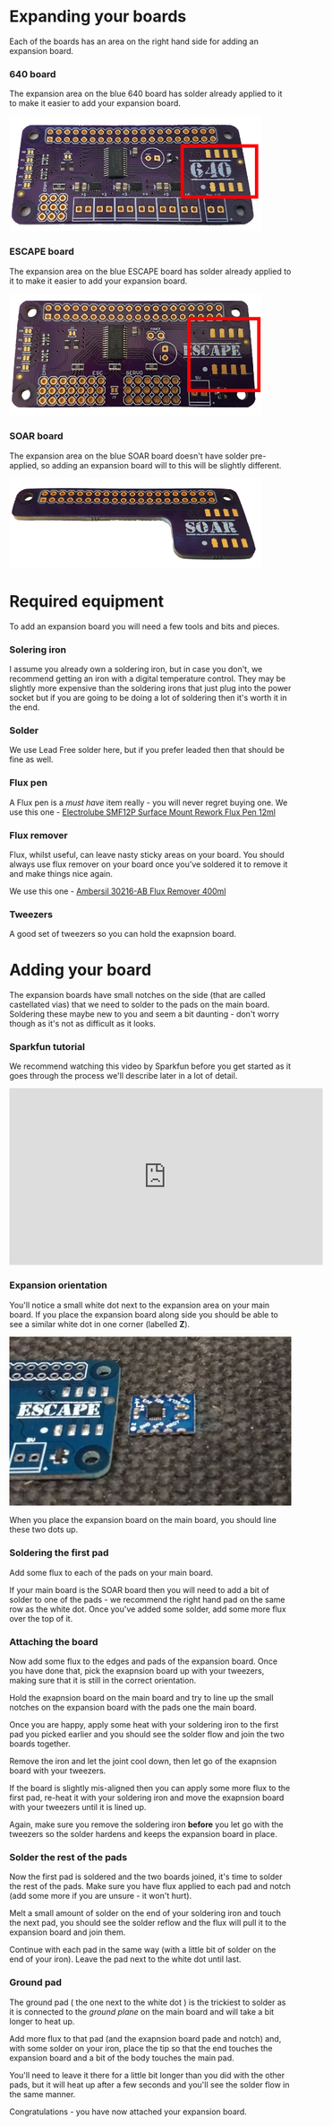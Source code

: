 # Expanding your boards

Each of the boards has an area on the right hand side for adding an expansion board.

### 640 board

The expansion area on the blue 640 board has solder already applied to it to make it easier to add your expansion board.

![640 Motors](/images/640-expansionarea.png)

### ESCAPE board

The expansion area on the blue ESCAPE board has solder already applied to it to make it easier to add your expansion board.

![ESCAPE Expansion](/images/escape-expansionarea.png)

### SOAR board

The expansion area on the blue SOAR board doesn't have solder pre-applied, so adding an expansion board will to this will be slightly different.

![soar](/images/soar-450.png)

# Required equipment

To add an expansion board you will need a few tools and bits and pieces.

### Solering iron

I assume you already own a soldering iron, but in case you don't, we recommend getting an iron with a digital temperature control. They may be slightly more expensive than the soldering irons that just plug into the power socket but if you are going to be doing a lot of soldering then it's worth it in the end.

### Solder

We use Lead Free solder here, but if you prefer leaded then that should be fine as well.

### Flux pen

A Flux pen is a *must have* item really - you will never regret buying one. We use this one - [Electrolube SMF12P Surface Mount Rework Flux Pen 12ml](https://www.rapidonline.com/electrolube-smf12p-surface-mount-rework-flux-pen-12ml-single-87-4426)

### Flux remover

Flux, whilst useful, can leave nasty sticky areas on your board. You should always use flux remover on your board once you've soldered it to remove it and make things nice again.

We use this one - [Ambersil 30216-AB Flux Remover 400ml](https://www.rapidonline.com/ambersil-30216-ab-flux-remover-400ml-87-7352)

### Tweezers

A good set of tweezers so you can hold the exapnsion board.

# Adding your board

The expansion boards have small notches on the side (that are called castellated vias) that we need to solder to the pads on the main board. Soldering these maybe new to you and seem a bit daunting - don't worry though as it's not as difficult as it looks.

### Sparkfun tutorial

We recommend watching this video by Sparkfun before you get started as it goes through the process we'll describe later in a lot of detail.

<iframe width="560" height="315" src="https://www.youtube.com/embed/rGvvwXrv310" frameborder="0" allowfullscreen></iframe>

### Expansion orientation

You'll notice a small white dot next to the expansion area on your main board. If you place the expansion board along side you should be able to see a similar white dot in one corner (labelled **Z**). 

![orientation](/images/expansionorientation.jpg)

When you place the expansion board on the main board, you should line these two dots up.

### Soldering the first pad

Add some flux to each of the pads on your main board. 

If your main board is the SOAR board then you will need to add a bit of solder to one of the pads - we recommend the right hand pad on the same row as the white dot. Once you've added some solder, add some more flux over the top of it.

### Attaching the board

Now add some flux to the edges and pads of the expansion board. Once you have done that, pick the exapnsion board up with your tweezers, making sure that it is still in the correct orientation.

Hold the exapnsion board on the main board and try to line up the small notches on the expansion board with the pads one the main board.

Once you are happy, apply some heat with your soldering iron to the first pad you picked earlier and you should see the solder flow and join the two boards together.

Remove the iron and let the joint cool down, then let go of the exapnsion board with your tweezers.

If the board is slightly mis-aligned then you can apply some more flux to the first pad, re-heat it with your soldering iron and move the exapnsion board with your tweezers until it is lined up.

Again, make sure you remove the soldering iron **before** you let go with the tweezers so the solder hardens and keeps the expansion board in place.

### Solder the rest of the pads

Now the first pad is soldered and the two boards joined, it's time to solder the rest of the pads. Make sure you have flux applied to each pad and notch (add some more if you are unsure - it won't hurt).

Melt a small amount of solder on the end of your soldering iron and touch the next pad, you should see the solder reflow and the flux will pull it to the expansion board and join them.

Continue with each pad in the same way (with a little bit of solder on the end of your iron). Leave the pad next to the white dot until last.

### Ground pad

The ground pad ( the one next to the white dot ) is the trickiest to solder as it is connected to the *ground plane* on the main board and will take a bit longer to heat up.

Add more flux to that pad (and the exapnsion board pade and notch) and, with some solder on your iron, place the tip so that the end touches the expansion board and a bit of the body touches the main pad. 

You'll need to leave it there for a little bit longer than you did with the other pads, but it will heat up after a few seconds and you'll see the solder flow in the same manner.

Congratulations - you have now attached your expansion board. 

